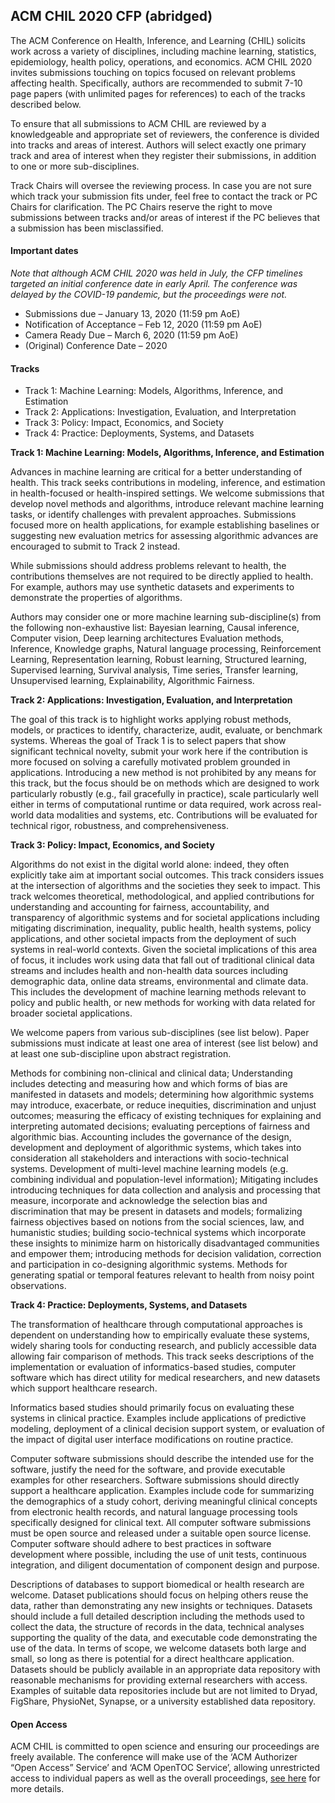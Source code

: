 ## ACM CHIL 2020 CFP (abridged)

The ACM Conference on Health, Inference, and Learning (CHIL) solicits work across a variety of disciplines, including machine learning, statistics, epidemiology, health policy, operations, and economics. ACM CHIL 2020 invites submissions touching on topics focused on relevant problems affecting health. Specifically, authors are recommended to submit 7-10 page papers (with unlimited pages for references) to each of the tracks described below.

To ensure that all submissions to ACM CHIL are reviewed by a knowledgeable and appropriate set of reviewers, the conference is divided into tracks and areas of interest. Authors will select exactly one primary track and area of interest when they register their submissions, in addition to one or more sub-disciplines.

Track Chairs will oversee the reviewing process. In case you are not sure which track your submission fits under, feel free to contact the track or PC Chairs for clarification. The PC Chairs reserve the right to move submissions between tracks and/or areas of interest if the PC believes that a submission has been misclassified.

#### Important dates

_Note that although ACM CHIL 2020 was held in July, the CFP timelines targeted an initial conference date in early April. The conference was delayed by the COVID-19 pandemic, but the proceedings were not._

- Submissions due – January 13, 2020 (11:59 pm AoE)
- Notification of Acceptance – Feb 12, 2020 (11:59 pm AoE)
- Camera Ready Due – March 6, 2020 (11:59 pm AoE)
- (Original) Conference Date –  2020

#### Tracks

- Track 1: Machine Learning: Models, Algorithms, Inference, and Estimation
- Track 2: Applications: Investigation, Evaluation, and Interpretation
- Track 3: Policy: Impact, Economics, and Society
- Track 4: Practice: Deployments, Systems, and Datasets

**Track 1: Machine Learning: Models, Algorithms, Inference, and Estimation**

Advances in machine learning are critical for a better understanding of health. This track seeks contributions in modeling, inference, and estimation in health-focused or health-inspired settings. We welcome submissions that develop novel methods and algorithms, introduce relevant machine learning tasks, or identify challenges with prevalent approaches. Submissions focused more on health applications, for example establishing baselines or suggesting new evaluation metrics for assessing algorithmic advances are encouraged to submit to Track 2 instead.

While submissions should address problems relevant to health, the contributions themselves are not required to be directly applied to health. For example, authors may use synthetic datasets and experiments to demonstrate the properties of algorithms.

Authors may consider one or more machine learning sub-discipline(s) from the following non-exhaustive list: Bayesian learning, Causal inference, Computer vision, Deep learning architectures Evaluation methods, Inference, Knowledge graphs, Natural language processing, Reinforcement Learning, Representation learning, Robust learning, Structured learning, Supervised learning, Survival analysis, Time series, Transfer learning, Unsupervised learning, Explainability, Algorithmic Fairness.

**Track 2: Applications: Investigation, Evaluation, and Interpretation**

The goal of this track is to highlight works applying robust methods, models, or practices to identify, characterize, audit, evaluate, or benchmark systems. Whereas the goal of Track 1 is to select papers that show significant technical novelty, submit your work here if the contribution is more focused on solving a carefully motivated problem grounded in applications. Introducing a new method is not prohibited by any means for this track, but the focus should be on methods which are designed to work particularly robustly (e.g., fail gracefully in practice), scale particularly well either in terms of computational runtime or data required, work across real-world data modalities and systems, etc. Contributions will be evaluated for technical rigor, robustness, and comprehensiveness.

**Track 3: Policy: Impact, Economics, and Society**

Algorithms do not exist in the digital world alone: indeed, they often explicitly take aim at important social outcomes. This track considers issues at the intersection of algorithms and the societies they seek to impact. This track welcomes theoretical, methodological, and applied contributions for understanding and accounting for fairness, accountability, and transparency of algorithmic systems and for societal applications including mitigating discrimination, inequality, public health, health systems, policy applications, and other societal impacts from the deployment of such systems in real-world contexts. Given the societal implications of this area of focus, it includes work using data that fall out of traditional clinical data streams and includes health and non-health data sources including demographic data, online data streams, environmental and climate data. This includes the development of machine learning methods relevant to policy and public health, or new methods for working with data related for broader societal applications.

We welcome papers from various sub-disciplines (see list below). Paper submissions must indicate at least one area of interest (see list below) and at least one sub-discipline upon abstract registration.

Methods for combining non-clinical and clinical data; Understanding includes detecting and measuring how and which forms of bias are manifested in datasets and models; determining how algorithmic systems may introduce, exacerbate, or reduce inequities, discrimination and unjust outcomes; measuring the efficacy of existing techniques for explaining and interpreting automated decisions; evaluating perceptions of fairness and algorithmic bias. Accounting includes the governance of the design, development and deployment of algorithmic systems, which takes into consideration all stakeholders and interactions with socio-technical systems. Development of multi-level machine learning models (e.g. combining individual and population-level information); Mitigating includes introducing techniques for data collection and analysis and processing that measure, incorporate and acknowledge the selection bias and discrimination that may be present in datasets and models; formalizing fairness objectives based on notions from the social sciences, law, and humanistic studies; building socio-technical systems which incorporate these insights to minimize harm on historically disadvantaged communities and empower them; introducing methods for decision validation, correction and participation in co-designing algorithmic systems. Methods for generating spatial or temporal features relevant to health from noisy point observations.

**Track 4: Practice: Deployments, Systems, and Datasets**

The transformation of healthcare through computational approaches is dependent on understanding how to empirically evaluate these systems, widely sharing tools for conducting research, and publicly accessible data allowing fair comparison of methods. This track seeks descriptions of the implementation or evaluation of informatics-based studies, computer software which has direct utility for medical researchers, and new datasets which support healthcare research.

Informatics based studies should primarily focus on evaluating these systems in clinical practice. Examples include applications of predictive modeling, deployment of a clinical decision support system, or evaluation of the impact of digital user interface modifications on routine practice.

Computer software submissions should describe the intended use for the software, justify the need for the software, and provide executable examples for other researchers. Software submissions should directly support a healthcare application. Examples include code for summarizing the demographics of a study cohort, deriving meaningful clinical concepts from electronic health records, and natural language processing tools specifically designed for clinical text. All computer software submissions must be open source and released under a suitable open source license. Computer software should adhere to best practices in software development where possible, including the use of unit tests, continuous integration, and diligent documentation of component design and purpose.

Descriptions of databases to support biomedical or health research are welcome. Dataset publications should focus on helping others reuse the data, rather than demonstrating any new insights or techniques. Datasets should include a full detailed description including the methods used to collect the data, the structure of records in the data, technical analyses supporting the quality of the data, and executable code demonstrating the use of the data. In terms of scope, we welcome datasets both large and small, so long as there is potential for a direct healthcare application. Datasets should be publicly available in an appropriate data repository with reasonable mechanisms for providing external researchers with access. Examples of suitable data repositories include but are not limited to Dryad, FigShare, PhysioNet, Synapse, or a university established data repository.

#### Open Access

ACM CHIL is committed to open science and ensuring our proceedings are freely available. The conference will make use of the ‘ACM Authorizer “Open Access” Service’ and ‘ACM OpenTOC Service’, allowing unrestricted access to individual papers as well as the overall proceedings, [see here](https://www.acm.org/publications/openaccess) for more details.
